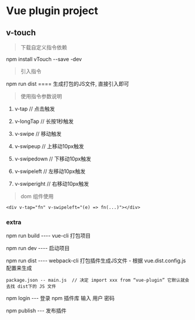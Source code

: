 # Vue plugin project

## v-touch

> 下载自定义指令依赖

npm install vTouch --save -dev

> 引入指令

npm run dist ==== 生成打包的JS文件, 直接引入即可

> 使用指令参数说明

1. v-tap        // 点击触发

2. v-longTap    // 长按1秒触发

3. v-swipe      // 移动触发

4. v-swipeup    // 上移动10px触发

5. v-swipedown  // 下移动10px触发

6. v-swipeleft  // 左移动10px触发

7. v-swiperight // 右移动10px触发

> dom 组件使用

`<div v-tap="fn" v-swipeleft="(e) => fn(...)"></div>`

### extra

npm run build ---- vue-cli 打包项目

npm run dev   ---- 启动项目

npm run dist  ---- webpack-cli 打包插件生成JS文件 - 根据 vue.dist.config.js 配置来生成
    
    package.json -- main.js  // 决定 import xxx from “vue-plugin” 它默认就会去找 dist下的 JS 文件

npm login   --- 登录 npm 插件库 输入 用户 密码

npm publish --- 发布插件
